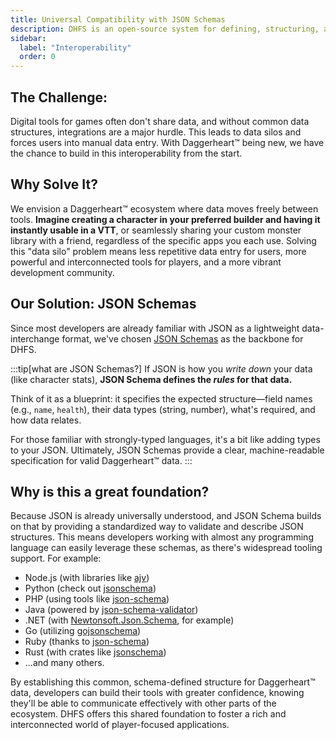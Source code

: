 ```yaml
---
title: Universal Compatibility with JSON Schemas
description: DHFS is an open-source system for defining, structuring, and sharing character and game data for the Daggerheart™ TTRPG. It aims to create a common language for digital tools, allowing seamless interoperability.
sidebar:
  label: "Interoperability"
  order: 0
---
```


## The Challenge:
Digital tools for games often don't share data, and without common data structures, integrations are a major hurdle. This leads to data silos and forces users into manual data entry. With Daggerheart™ being new, we have the chance to build in this interoperability from the start.

## Why Solve It?
We envision a Daggerheart™ ecosystem where data moves freely between tools. **Imagine creating a character in your preferred builder and having it instantly usable in a VTT**, or seamlessly sharing your custom monster library with a friend, regardless of the specific apps you each use. Solving this "data silo" problem means less repetitive data entry for users, more powerful and interconnected tools for players, and a more vibrant development community.

## Our Solution: JSON Schemas
Since most developers are already familiar with JSON as a lightweight data-interchange format, we've chosen [JSON Schemas](https://json-schema.org/) as the backbone for DHFS.

:::tip[what are JSON Schemas?]
If JSON is how you *write down* your data (like character stats), **JSON Schema defines the *rules* for that data.**

Think of it as a blueprint: it specifies the expected structure—field names (e.g., `name`, `health`), their data types (string, number), what's required, and how data relates.

For those familiar with strongly-typed languages, it's a bit like adding types to your JSON. Ultimately, JSON Schemas provide a clear, machine-readable specification for valid Daggerheart™ data.
:::

## Why is this a great foundation?
Because JSON is already universally understood, and JSON Schema builds on that by providing a standardized way to validate and describe JSON structures. This means developers working with almost any programming language can easily leverage these schemas, as there's widespread tooling support. For example:

- Node.js (with libraries like [ajv](https://github.com/ajv-validator/ajv))
- Python (check out [jsonschema](https://github.com/python-jsonschema/jsonschema))
- PHP (using tools like [json-schema](https://github.com/justinrainbow/json-schema))
- Java (powered by [json-schema-validator](https://github.com/networknt/json-schema-validator))
- .NET (with [Newtonsoft.Json.Schema](https://github.com/JamesNK/Newtonsoft.Json.Schema), for example)
- Go (utilizing [gojsonschema](https://github.com/invopop/gojsonschema))
- Ruby (thanks to [json-schema](https://github.com/ruby-json-schema/json-schema))
- Rust (with crates like [jsonschema](https://github.com/Stranger6667/jsonschema))
- ...and many others.

By establishing this common, schema-defined structure for Daggerheart™ data, developers can build their tools with greater confidence, knowing they'll be able to communicate effectively with other parts of the ecosystem. DHFS offers this shared foundation to foster a rich and interconnected world of player-focused applications.
